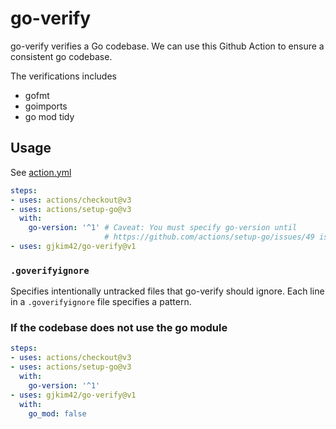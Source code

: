 # go-verify

go-verify verifies a Go codebase. We can use this Github Action to ensure
a consistent go codebase.

The verifications includes
- gofmt
- goimports
- go mod tidy

## Usage

See [action.yml](https://github.com/gjkim42/go-verify/blob/main/action.yml)

```yaml
steps:
- uses: actions/checkout@v3
- uses: actions/setup-go@v3
  with:
    go-version: '^1' # Caveat: You must specify go-version until
                     # https://github.com/actions/setup-go/issues/49 is resolved.
- uses: gjkim42/go-verify@v1
```

### `.goverifyignore`

Specifies intentionally untracked files that go-verify should ignore. Each line
in a `.goverifyignore` file specifies a pattern.

### If the codebase does not use the go module
```yaml
steps:
- uses: actions/checkout@v3
- uses: actions/setup-go@v3
  with:
    go-version: '^1'
- uses: gjkim42/go-verify@v1
  with:
    go_mod: false
```
